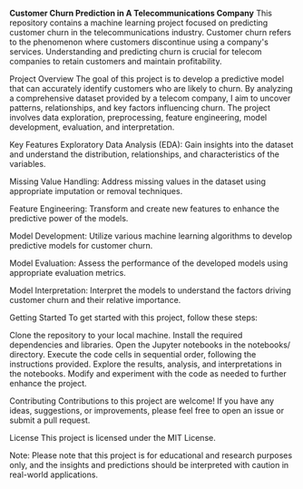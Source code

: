 **Customer Churn Prediction in A Telecommunications Company**
This repository contains a machine learning project focused on predicting customer churn in the telecommunications industry. Customer churn refers to the phenomenon where customers discontinue using a company's services. Understanding and predicting churn is crucial for telecom companies to retain customers and maintain profitability.


Project Overview
The goal of this project is to develop a predictive model that can accurately identify customers who are likely to churn. By analyzing a comprehensive dataset provided by a telecom company, I aim to uncover patterns, relationships, and key factors influencing churn. The project involves data exploration, preprocessing, feature engineering, model development, evaluation, and interpretation.

Key Features
Exploratory Data Analysis (EDA): Gain insights into the dataset and understand the distribution, relationships, and characteristics of the variables.

Missing Value Handling: Address missing values in the dataset using appropriate imputation or removal techniques.

Feature Engineering: Transform and create new features to enhance the predictive power of the models.

Model Development: Utilize various machine learning algorithms to develop predictive models for customer churn.

Model Evaluation: Assess the performance of the developed models using appropriate evaluation metrics.

Model Interpretation: Interpret the models to understand the factors driving customer churn and their relative importance.

Getting Started
To get started with this project, follow these steps:

Clone the repository to your local machine. Install the required dependencies and libraries. Open the Jupyter notebooks in the notebooks/ directory. Execute the code cells in sequential order, following the instructions provided. Explore the results, analysis, and interpretations in the notebooks. Modify and experiment with the code as needed to further enhance the project.

Contributing
Contributions to this project are welcome! If you have any ideas, suggestions, or improvements, please feel free to open an issue or submit a pull request.

License
This project is licensed under the MIT License.

Note: Please note that this project is for educational and research purposes only, and the insights and predictions should be interpreted with caution in real-world applications.
